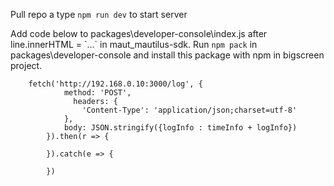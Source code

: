 Pull repo a type `npm run dev` to start server


Add code below to packages\developer-console\index.js after line.innerHTML = \`...\` in maut_mautilus-sdk. Run `npm pack` in packages\developer-console and install this package with npm in bigscreen project.
```
	fetch('http://192.168.0.10:3000/log', {
			method: 'POST',
			  headers: {
				'Content-Type': 'application/json;charset=utf-8'
			},
			body: JSON.stringify({logInfo : timeInfo + logInfo})
		}).then(r => {

		}).catch(e => {
			
		})
```
